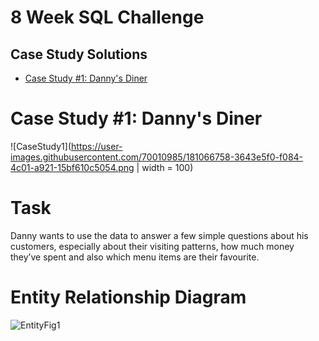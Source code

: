 # 8 Week SQL Challenge 

## Case Study Solutions
* [Case Study #1: Danny's Diner](https://github.com/chinniarchana/8-Week-SQL-Challenge/blob/main/Case%20Study%20%231%20Danny's%20Diner/Solution1.sql)

# Case Study #1: Danny's Diner
![CaseStudy1](https://user-images.githubusercontent.com/70010985/181066758-3643e5f0-f084-4c01-a921-15bf610c5054.png | width = 100)

# Task

Danny wants to use the data to answer a few simple questions about his customers, especially about their visiting patterns, how much money they’ve spent and also which menu items are their favourite.

# Entity Relationship Diagram

![EntityFig1](https://user-images.githubusercontent.com/70010985/181067199-90912c62-1ac9-45ed-a029-166760e35f0b.JPG)



